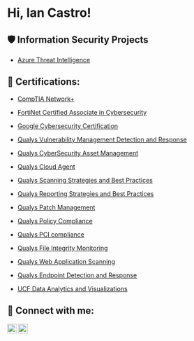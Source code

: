 <h1>Hi, Ian Castro! <a href="https://www.linkedin.com/in/castro-ian/"> </a> 

 

<h2>🛡️ Information Security Projects</h2> 

 

 - [Azure Threat Intelligence](https://github.com/Castro-Ian/Project-Azure-Threat-Intelligence/blob/main/README.md) 


<h2>📜 Certifications:</h2> 

  -  [CompTIA Network+](https://github.com/Castro-Ian/Castro-Ian/blob/main/CompTIA%20Network%2B%20ce%20certificate.pdf)

  - [FortiNet Certified Associate in Cybersecurity](https://github.com/Castro-Ian/Castro-Ian/blob/main/FortinetCertified%20Associate%20in%20Cybersecurity.pdf)
    

  - [Google Cybersecurity Certification](https://github.com/Castro-Ian/Castro-Ian/blob/main/Google%20Cybersecurity%20Cert..pdf)
    
    

  - [Qualys Vulnerability Management Detection and Response](https://github.com/Castro-Ian/Castro-Ian/blob/main/Diploma%20VMDR.pdf)
  - [Qualys CyberSecurity Asset Management](https://github.com/Castro-Ian/Castro-Ian/blob/main/CyberSecurity%20Asset%20Management%20Cert..pdf)
  - [Qualys Cloud Agent](https://github.com/Castro-Ian/Castro-Ian/blob/main/Cloud%20Agent%20Cert..pdf)
  - [Qualys Scanning Strategies and Best Practices](https://github.com/Castro-Ian/Castro-Ian/blob/main/Scanning%20Strategies%20and%20Best%20Practices%20Cert..pdf)
  - [Qualys Reporting Strategies and Best Practices](https://github.com/Castro-Ian/Castro-Ian/blob/main/Reporting%20Strategies%20and%20Best%20Practices%20Cert..pdf)
  - [Qualys Patch Management](https://github.com/Castro-Ian/Castro-Ian/blob/main/Patch%20Management%20Cert..pdf)
  - [Qualys Policy Compliance](https://github.com/Castro-Ian/Castro-Ian/blob/main/Policy%20Compliance%20Certification.pdf)
  - [Qualys PCI compliance](https://github.com/Castro-Ian/Castro-Ian/blob/main/PCI%20Compliance.pdf)
  - [Qualys File Integrity Monitoring](https://github.com/Castro-Ian/Castro-Ian/blob/main/File%20Integrity%20Monitoring.pdf)
  - [Qualys Web Application Scanning](https://github.com/Castro-Ian/Castro-Ian/blob/main/Web%20Application%20Scanning.pdf)
  - [Qualys Endpoint Detection and Response](https://github.com/Castro-Ian/Castro-Ian/blob/main/Endpoint%20Detection%20and%20Response.pdf)

    

  - [UCF Data Analytics and Visualizations](https://github.com/Castro-Ian/Castro-Ian/blob/main/Data%20Analytics%20%26%20Visualization%20Cert.pdf)
    

<h2> 🤳 Connect with me:</h2> 

 



[<img align="left" alt="yourname | Twitter" width="22px" src="https://cdn.jsdelivr.net/npm/simple-icons@v3/icons/twitter.svg" />][twitter] 

[<img align="left" alt="yourname | LinkedIn" width="22px" src="https://cdn.jsdelivr.net/npm/simple-icons@v3/icons/linkedin.svg" />][linkedin] 

[linkedin]: https://linkedin.com/in/in/castro-ian/

[twitter]: [https://twitter.com/](https://x.com/NetSecIan) 


